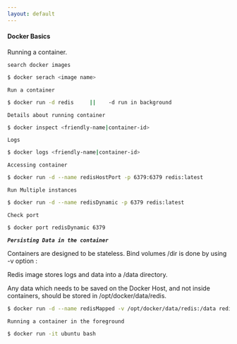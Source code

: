 ```yaml
---
layout: default
---
```

#### Docker Basics
Running a container.

`search docker images `
```bash
$ docker serach <image name>
```
`Run a container `
```bash
$ docker run -d redis     ||    -d run in background
```
`Details about running container`
```bash
$ docker inspect <friendly-name|container-id>
```
`Logs`
```bash
$ docker logs <friendly-name|container-id>
```
`Accessing container`
```bash
$ docker run -d --name redisHostPort -p 6379:6379 redis:latest
```
`Run Multiple instances`
```bash
$ docker run -d --name redisDynamic -p 6379 redis:latest
```
`Check port`
```bash
$ docker port redisDynamic 6379
```
***`Persisting Data in the container`***

Containers are designed to be stateless. Bind volumes /dir is done by using -v option <host-dir>:<container-dir>

Redis image stores logs and data into a /data directory.

Any data which needs to be saved on the Docker Host, and not inside containers, should be stored in /opt/docker/data/redis.
```bash
$ docker run -d --name redisMapped -v /opt/docker/data/redis:/data redis
```
`Running a container in the foreground`
```bash
$ docker run -it ubuntu bash
```